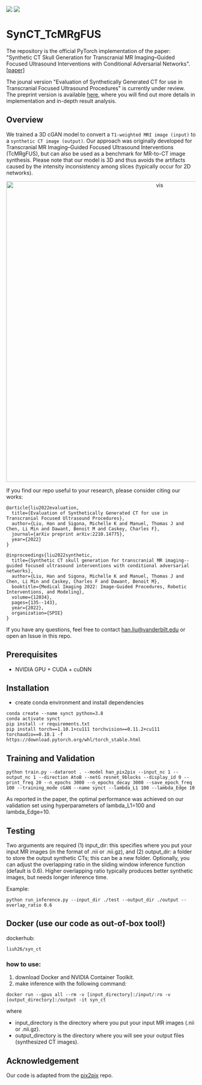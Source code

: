 ![](https://img.shields.io/badge/Language-python-brightgreen.svg)
[![](https://img.shields.io/badge/License-BSD%203--Clause-orange.svg)](https://github.com/han-liu/SynCT_TcMRgFUS/blob/main/LICENSE)

# SynCT_TcMRgFUS

The repository is the official PyTorch implementation of the paper:
"Synthetic CT Skull Generation for Transcranial MR Imaging–Guided Focused Ultrasound Interventions with Conditional Adversarial Networks". [[paper]](https://arxiv.org/abs/2202.10136) 

The jounal version "Evaluation of Synthetically Generated CT for use in Transcranial
Focused Ultrasound Procedures" is currently under review. The preprint version is available [here](https://arxiv.org/pdf/2210.14775.pdf), where you will find out more details in implementation and in-depth result analysis.

## Overview
We trained a 3D cGAN model to convert a `T1-weighted MRI image (input)` to a `synthetic CT image (output)`. Our approach was originally developed for Transcranial MR Imaging–Guided Focused Ultrasound Interventions (TcMRgFUS),  but can also be used as a benchmark for MR-to-CT image synthesis. Please note that our model is 3D and thus avoids the artifacts caused by the intensity inconsistency among slices (typically occur for 2D networks).

<center><img src="https://github.com/han-liu/SynCT_TcMRgFUS/blob/main/vis.png?raw=true" alt="vis" width="800"></center>

If you find our repo useful to your research, please consider citing our works:

```
@article{liu2022evaluation,
  title={Evaluation of Synthetically Generated CT for use in Transcranial Focused Ultrasound Procedures},
  author={Liu, Han and Sigona, Michelle K and Manuel, Thomas J and Chen, Li Min and Dawant, Benoit M and Caskey, Charles F},
  journal={arXiv preprint arXiv:2210.14775},
  year={2022}
}

@inproceedings{liu2022synthetic,
  title={Synthetic CT skull generation for transcranial MR imaging--guided focused ultrasound interventions with conditional adversarial networks},
  author={Liu, Han and Sigona, Michelle K and Manuel, Thomas J and Chen, Li Min and Caskey, Charles F and Dawant, Benoit M},
  booktitle={Medical Imaging 2022: Image-Guided Procedures, Robotic Interventions, and Modeling},
  volume={12034},
  pages={135--143},
  year={2022},
  organization={SPIE}
}
```

If you have any questions, feel free to contact han.liu@vanderbilt.edu or open an Issue in this repo. 

## Prerequisites
* NVIDIA GPU + CUDA + cuDNN

## Installation
* create conda environment and install dependencies
```shell script
conda create --name synct python=3.8
conda activate synct
pip install -r requirements.txt
pip install torch==1.10.1+cu111 torchvision==0.11.2+cu111 torchaudio==0.10.1 -f https://download.pytorch.org/whl/torch_stable.html
```

## Training and Validation
```shell script
python train.py --dataroot . --model han_pix2pix --input_nc 1 --output_nc 1 --direction AtoB --netG resnet_9blocks --display_id 0 --print_freq 20 --n_epochs 3000 --n_epochs_decay 3000 --save_epoch_freq 100 --training_mode cGAN --name synct --lambda_L1 100 --lambda_Edge 10
```
As reported in the paper, the optimal performance was achieved on our validation set using hyperparameters of lambda_L1=100 and lambda_Edge=10.

## Testing
Two arguments are required (1) input_dir: this specifies where you put your input MR images (in the format of .nii or .nii.gz), and (2) output_dir: a folder to store the output synthetic CTs; this can be a new folder. Optionally, you can adjust the overlapping ratio in the sliding window inference function (default is 0.6). Higher overlapping ratio typically produces better synthetic images, but needs longer inference time. 

Example:
```shell script
python run_inference.py --input_dir ./test --output_dir ./output --overlap_ratio 0.6
```

## Docker (use our code as out-of-box tool!) 

dockerhub: 
```shell script
liuh26/syn_ct
```

### how to use:
1. download Docker and NVIDIA Container Toolkit.
2. make inference with the following command:
```shell script
docker run --gpus all --rm -v [input_directory]:/input/:ro -v [output_directory]:/output -it syn_ct
```

where
* input_directory is the directory where you put your input MR images (.nii or .nii.gz).
* output_directory is the directory where you will see your output files (synthesized CT images).

## Acknowledgement
Our code is adapted from the [pix2pix](https://github.com/junyanz/pytorch-CycleGAN-and-pix2pix) repo.
